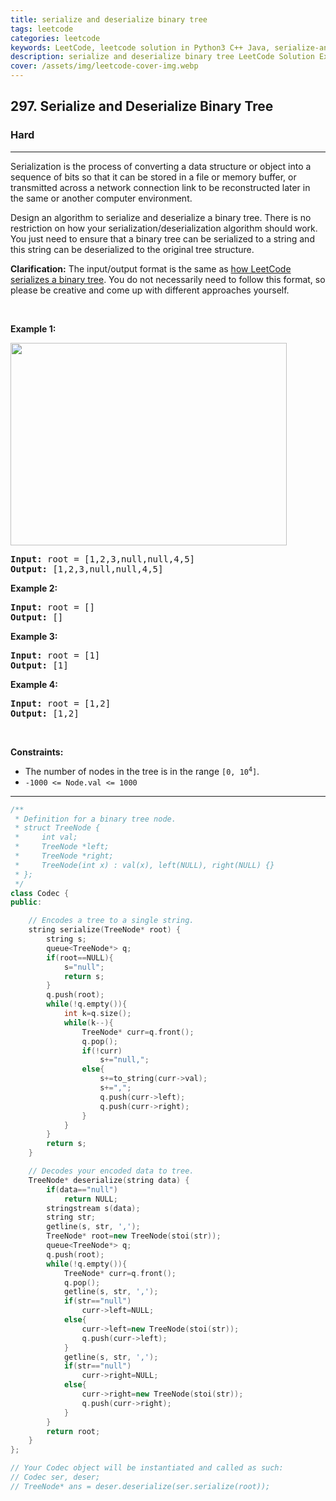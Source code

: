 ```yaml
---
title: serialize and deserialize binary tree
tags: leetcode
categories: leetcode
keywords: LeetCode, leetcode solution in Python3 C++ Java, serialize-and-deserialize-binary-tree solution
description: serialize and deserialize binary tree LeetCode Solution Explained
cover: /assets/img/leetcode-cover-img.webp
---
```



<h2>297. Serialize and Deserialize Binary Tree</h2><h3>Hard</h3><hr><div><p>Serialization is the process of converting a data structure or object into a sequence of bits so that it can be stored in a file or memory buffer, or transmitted across a network connection link to be reconstructed later in the same or another computer environment.</p>

<p>Design an algorithm to serialize and deserialize a binary tree. There is no restriction on how your serialization/deserialization algorithm should work. You just need to ensure that a binary tree can be serialized to a string and this string can be deserialized to the original tree structure.</p>

<p><strong>Clarification:</strong> The input/output format is the same as <a href="/faq/#binary-tree">how LeetCode serializes a binary tree</a>. You do not necessarily need to follow this format, so please be creative and come up with different approaches yourself.</p>

<p>&nbsp;</p>
<p><strong>Example 1:</strong></p>
<img alt="" src="https://assets.leetcode.com/uploads/2020/09/15/serdeser.jpg" style="width: 442px; height: 324px;">
<pre><strong>Input:</strong> root = [1,2,3,null,null,4,5]
<strong>Output:</strong> [1,2,3,null,null,4,5]
</pre>

<p><strong>Example 2:</strong></p>

<pre><strong>Input:</strong> root = []
<strong>Output:</strong> []
</pre>

<p><strong>Example 3:</strong></p>

<pre><strong>Input:</strong> root = [1]
<strong>Output:</strong> [1]
</pre>

<p><strong>Example 4:</strong></p>

<pre><strong>Input:</strong> root = [1,2]
<strong>Output:</strong> [1,2]
</pre>

<p>&nbsp;</p>
<p><strong>Constraints:</strong></p>

<ul>
	<li>The number of nodes in the tree is in the range <code>[0, 10<sup>4</sup>]</code>.</li>
	<li><code>-1000 &lt;= Node.val &lt;= 1000</code></li>
</ul>
</div>

---




```cpp
/**
 * Definition for a binary tree node.
 * struct TreeNode {
 *     int val;
 *     TreeNode *left;
 *     TreeNode *right;
 *     TreeNode(int x) : val(x), left(NULL), right(NULL) {}
 * };
 */
class Codec {
public:

    // Encodes a tree to a single string.
    string serialize(TreeNode* root) {
        string s;
        queue<TreeNode*> q;
        if(root==NULL){
            s="null";
            return s;
        }
        q.push(root);
        while(!q.empty()){
            int k=q.size();
            while(k--){
                TreeNode* curr=q.front();
                q.pop();
                if(!curr)
                    s+="null,";
                else{
                    s+=to_string(curr->val);
                    s+=",";
                    q.push(curr->left);
                    q.push(curr->right);
                }  
            }
        }
        return s;
    }

    // Decodes your encoded data to tree.
    TreeNode* deserialize(string data) {
        if(data=="null")
            return NULL;
        stringstream s(data);
        string str;
        getline(s, str, ',');
        TreeNode* root=new TreeNode(stoi(str));
        queue<TreeNode*> q;
        q.push(root);
        while(!q.empty()){
            TreeNode* curr=q.front();
            q.pop();
            getline(s, str, ',');
            if(str=="null")
                curr->left=NULL;
            else{
                curr->left=new TreeNode(stoi(str));
                q.push(curr->left);
            }
            getline(s, str, ',');
            if(str=="null")
                curr->right=NULL;
            else{
                curr->right=new TreeNode(stoi(str));
                q.push(curr->right);
            }
        }
        return root;
    }
};

// Your Codec object will be instantiated and called as such:
// Codec ser, deser;
// TreeNode* ans = deser.deserialize(ser.serialize(root));
```
